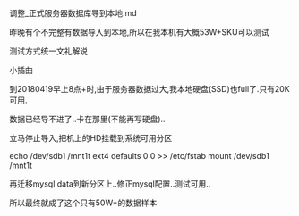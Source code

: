 

调整_正式服务器数据库导到本地.md

昨晚有个不完整有数据导入到本地,所以在我本机有大概53W+SKU可以测试

测试方式统一文礼解说

小插曲

到20180419早上8点+时,由于服务器数据过大,我本地硬盘(SSD)也full了.只有20K可用.

数据已经导不进了..卡在那里(不能再写硬盘)..

立马停止导入,把机上的HD挂载到系统可用分区

echo /dev/sdb1 /mnt1t ext4 defaults 0 0 >> /etc/fstab
mount /dev/sdb1 /mnt1t

再迁移mysql data到新分区上..修正mysql配置..测试可用..

所以最终就成了这个只有50W+的数据样本